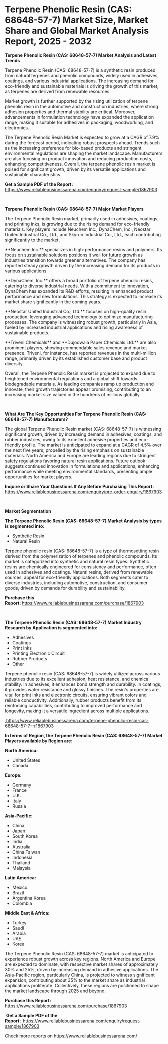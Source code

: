 <p><h1>Terpene Phenolic Resin (CAS: 68648-57-7) Market Size, Market Share and Global Market Analysis Report, 2025 - 2032</h1></p><p><strong>Terpene Phenolic Resin (CAS: 68648-57-7) Market Analysis and Latest Trends</strong></p>
<p><p>Terpene Phenolic Resin (CAS: 68648-57-7) is a synthetic resin produced from natural terpenes and phenolic compounds, widely used in adhesives, coatings, and various industrial applications. The increasing demand for eco-friendly and sustainable materials is driving the growth of this market, as terpenes are derived from renewable resources. </p><p>Market growth is further supported by the rising utilization of terpene phenolic resin in the automotive and construction industries, where strong adhesion properties and thermal stability are critical. Moreover, advancements in formulation technology have expanded the application range, making it suitable for adhesives in packaging, woodworking, and electronics.</p><p>The Terpene Phenolic Resin Market is expected to grow at a CAGR of 7.9% during the forecast period, indicating robust prospects ahead. Trends such as the increasing preference for bio-based products and stringent environmental regulations are shaping the market landscape. Manufacturers are also focusing on product innovation and reducing production costs, enhancing competitiveness. Overall, the terpene phenolic resin market is poised for significant growth, driven by its versatile applications and sustainable characteristics.</p></p>
<p><strong>Get a Sample PDF of the Report:&nbsp;</strong> <a href="https://www.reliablebusinessarena.com/enquiry/request-sample/1867903?utm_campaign=3010&utm_medium=2&utm_source=Github&utm_content=ia&utm_term=27032025&utm_id=terpene-phenolic-resin-cas-68648-57-7">https://www.reliablebusinessarena.com/enquiry/request-sample/1867903</a></p>
<p>&nbsp;</p>
<p><strong>Terpene Phenolic Resin (CAS: 68648-57-7) Major Market Players</strong></p>
<p><p>The Terpene Phenolic Resin market, primarily used in adhesives, coatings, and printing inks, is growing due to the rising demand for eco-friendly materials. Key players include Neuchem Inc., DynaChem, Inc., Neostar United Industrial Co., Ltd., and Skyrun Industrial Co., Ltd., each contributing significantly to the market.</p><p>**Neuchem Inc.** specializes in high-performance resins and polymers. Its focus on sustainable solutions positions it well for future growth as industries transition towards greener alternatives. The company has reported steady growth driven by the increasing demand for its products in various applications.</p><p>**DynaChem, Inc.** offers a broad portfolio of terpene phenolic resins, catering to diverse industrial needs. With a commitment to innovation, DynaChem has expanded its R&D efforts, resulting in enhanced product performance and new formulations. This strategy is expected to increase its market share significantly in the coming years.</p><p>**Neostar United Industrial Co., Ltd.** focuses on high-quality resin production, leveraging advanced technology to optimize manufacturing processes. The company is witnessing robust growth, particularly in Asia, fueled by increased industrial applications and rising awareness of sustainable products.</p><p>**Triveni Chemicals** and **Dujodwala Paper Chemicals Ltd.** are also prominent players, showing commendable sales revenue and market presence. Triveni, for instance, has reported revenues in the multi-million range, primarily driven by its established customer base and product diversity.</p><p>Overall, the Terpene Phenolic Resin market is projected to expand due to heightened environmental regulations and a global shift towards biodegradable materials. As leading companies ramp up production and innovate, their growth trajectories appear promising, contributing to an increasing market size valued in the hundreds of millions globally.</p></p>
<p>&nbsp;</p>
<p><strong>What Are The Key Opportunities For Terpene Phenolic Resin (CAS: 68648-57-7) Manufacturers?</strong></p>
<p><p>The global Terpene Phenolic Resin market (CAS: 68648-57-7) is witnessing significant growth, driven by increasing demand in adhesives, coatings, and rubber industries, owing to its excellent adhesive properties and eco-friendly profile. The market is anticipated to expand at a CAGR of 4.5% over the next five years, propelled by the rising emphasis on sustainable materials. North America and Europe are leading regions due to stringent safety regulations favoring natural resin applications. Future outlook suggests continued innovation in formulations and applications, enhancing performance while meeting environmental standards, presenting ample opportunities for market players.</p></p>
<p><strong>Inquire or Share Your Questions If Any Before Purchasing This Report:</strong> <a href="https://www.reliablebusinessarena.com/enquiry/pre-order-enquiry/1867903?utm_campaign=3010&utm_medium=2&utm_source=Github&utm_content=ia&utm_term=27032025&utm_id=terpene-phenolic-resin-cas-68648-57-7">https://www.reliablebusinessarena.com/enquiry/pre-order-enquiry/1867903</a></p>
<p>&nbsp;</p>
<p><strong>Market Segmentation</strong></p>
<p><strong>The Terpene Phenolic Resin (CAS: 68648-57-7) Market Analysis by types is segmented into:</strong></p>
<p><ul><li>Synthetic Resin</li><li>Natural Resin</li></ul></p>
<p><p>Terpene phenolic resin (CAS: 68648-57-7) is a type of thermosetting resin derived from the polymerization of terpenes and phenolic compounds. Its market is categorized into synthetic and natural resin types. Synthetic resins are chemically engineered for consistency and performance, often used in adhesives and coatings. Natural resins, derived from renewable sources, appeal for eco-friendly applications. Both segments cater to diverse industries, including automotive, construction, and consumer goods, driven by demands for durability and sustainability.</p></p>
<p><strong>Purchase this Report:&nbsp;</strong><a href="https://www.reliablebusinessarena.com/purchase/1867903?utm_campaign=3010&utm_medium=2&utm_source=Github&utm_content=ia&utm_term=27032025&utm_id=terpene-phenolic-resin-cas-68648-57-7">https://www.reliablebusinessarena.com/purchase/1867903</a></p>
<p>&nbsp;</p>
<p><strong>The Terpene Phenolic Resin (CAS: 68648-57-7) Market Industry Research by Application is segmented into:</strong></p>
<p><ul><li>Adhesives</li><li>Coatings</li><li>Print Inks</li><li>Printing Electronic Circuit</li><li>Rubber Products</li><li>Other</li></ul></p>
<p><p>Terpene phenolic resin (CAS: 68648-57-7) is widely utilized across various industries due to its excellent adhesion, heat resistance, and chemical stability. In adhesives, it enhances bond strength and durability. In coatings, it provides water resistance and glossy finishes. The resin's properties are vital for print inks and electronic circuits, ensuring vibrant colors and reliable conductivity. Additionally, rubber products benefit from its reinforcing capabilities, contributing to improved performance and longevity, making it a versatile ingredient across multiple applications.</p></p>
<p><a href="https://www.reliablebusinessarena.com/terpene-phenolic-resin-cas-68648-57-7--r1867903?utm_campaign=3010&utm_medium=2&utm_source=Github&utm_content=ia&utm_term=27032025&utm_id=terpene-phenolic-resin-cas-68648-57-7">&nbsp;https://www.reliablebusinessarena.com/terpene-phenolic-resin-cas-68648-57-7--r1867903</a></p>
<p><strong>In terms of Region, the Terpene Phenolic Resin (CAS: 68648-57-7) Market Players available by Region are:</strong></p>
<p>
    <p> <strong> North America: </strong>
        <ul>
            <li>United States</li>
            <li>Canada</li>
        </ul>
        </p> 
    <p> <strong> Europe: </strong>
        <ul>
            <li>Germany</li>
            <li>France</li>
            <li>U.K.</li>
            <li>Italy</li>
            <li>Russia</li>
        </ul>
        </p> 
    <p> <strong> Asia-Pacific: </strong>
        <ul>
            <li>China</li>
            <li>Japan</li>
            <li>South Korea</li>
            <li>India</li>
            <li>Australia</li>
            <li>China Taiwan</li>
            <li>Indonesia</li>
            <li>Thailand</li>
            <li>Malaysia</li>
        </ul>
        </p> 
    <p> <strong> Latin America: </strong>
        <ul>
            <li>Mexico</li>
            <li>Brazil</li>
            <li>Argentina Korea</li>
            <li>Colombia</li>
        </ul>
        </p> 
    <p> <strong> Middle East & Africa: </strong>
        <ul>
            <li>Turkey</li>
            <li>Saudi</li>
            <li>Arabia</li>
            <li>UAE</li>
            <li>Korea</li>
        </ul>
    </p>
    </p>
<p><p>The Terpene Phenolic Resin (CAS: 68648-57-7) market is anticipated to experience robust growth across key regions. North America and Europe are expected to dominate, with respective market shares of approximately 30% and 25%, driven by increasing demand in adhesive applications. The Asia-Pacific region, particularly China, is projected to witness significant expansion, contributing about 35% to the market share as industrial applications proliferate. Collectively, these regions are positioned to shape the market landscape through 2025 and beyond.</p></p>
<p><strong>Purchase this Report: </strong><a href="https://www.reliablebusinessarena.com/purchase/1867903?utm_campaign=3010&utm_medium=2&utm_source=Github&utm_content=ia&utm_term=27032025&utm_id=terpene-phenolic-resin-cas-68648-57-7">https://www.reliablebusinessarena.com/purchase/1867903</a></p>
<p>&nbsp;<strong>Get a Sample PDF of the Report:&nbsp;&nbsp;</strong><a href="https://www.reliablebusinessarena.com/enquiry/request-sample/1867903?utm_campaign=3010&utm_medium=2&utm_source=Github&utm_content=ia&utm_term=27032025&utm_id=terpene-phenolic-resin-cas-68648-57-7">https://www.reliablebusinessarena.com/enquiry/request-sample/1867903</a></p>
<p><strong></strong></p>
<p>Check more reports on <a href="https://www.reliablebusinessarena.com/?utm_campaign=3010&utm_medium=2&utm_source=Github&utm_content=ia&utm_term=27032025&utm_id=terpene-phenolic-resin-cas-68648-57-7">https://www.reliablebusinessarena.com/</a></p>
